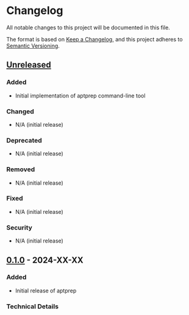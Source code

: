 # Changelog

All notable changes to this project will be documented in this file.

The format is based on [Keep a Changelog](https://keepachangelog.com/en/1.0.0/),
and this project adheres to [Semantic Versioning](https://semver.org/spec/v2.0.0.html).

## [Unreleased]

### Added
- Initial implementation of aptprep command-line tool

### Changed
- N/A (initial release)

### Deprecated
- N/A (initial release)

### Removed
- N/A (initial release)

### Fixed
- N/A (initial release)

### Security
- N/A (initial release)

## [0.1.0] - 2024-XX-XX

### Added
- Initial release of aptprep

### Technical Details

[unreleased]: https://github.com/nickguletskii/aptprep/compare/v0.1.0...HEAD
[0.1.0]: https://github.com/nickguletskii/aptprep/releases/tag/v0.1.0
